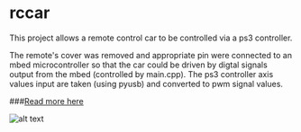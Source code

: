 rccar
=====

This project allows a remote control car to be controlled via a ps3 controller. 

The remote's cover was removed and appropriate pin were connected to an mbed microcontroller so that the car could be driven by digtal signals output from the mbed (controlled by main.cpp). The ps3 controller axis values input are taken (using pyusb) and converted to pwm signal values. 

###[Read more here](http://tharshan.me/blog/2013/06/21/ps3-controller-plus-rc-car/)


![alt text](http://i.imgur.com/PmnwTjr.jpg "Workspace screenshot")

